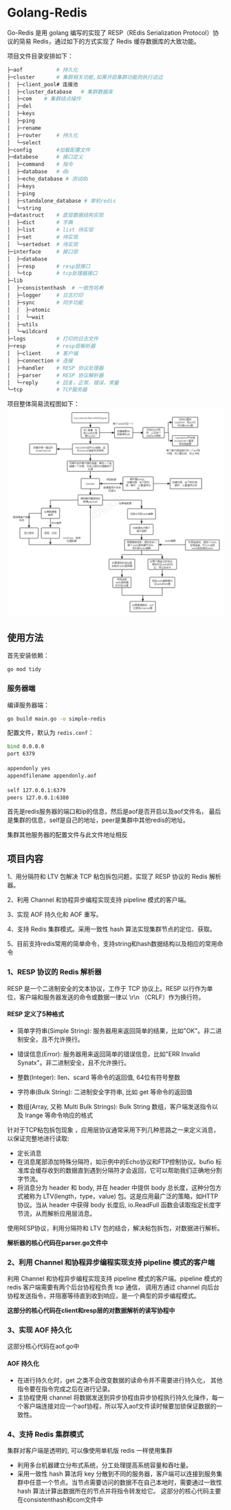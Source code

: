 # Golang-Redis


Go-Redis 是用 golang 编写的实现了 RESP（REdis Serialization Protocol）协议的简易 Redis，通过如下的方式实现了 Redis 缓存数据库的大致功能。

项目文件目录安排如下：

``` bash
├─aof           # 持久化
├─cluster       # 集群相关功能,如果开启集群功能则执行这边
│  ├─client_pool# 连接池
│  ├─cluster_database	# 集群数据库
│  ├─com	# 集群结点操作
│  ├─del
│  ├─keys	
│  ├─ping
│  ├─rename	
│  ├─router     # 持久化
│  └─select
├─config        #加载配置文件
├─databese      # 接口定义
│  ├─command    # 指令
│  ├─database   # db
│  ├─echo_database # 测试db
│  ├─keys    
│  ├─ping   
│  ├─standalone_database # 单机redis
│  └─string
├─datastruct	# 底层数据结构实现
│  ├─dict       # 字典
│  ├─list       # list 待实现
│  ├─set        # 待实现
│  └─sertedset  # 待实现
├─interface     # 接口层
│  ├─database   
│  ├─resp       # resp层接口
│  └─tcp        # tcp处理器接口
├─lib           
│  ├─consistenthash  # 一致性哈希
│  ├─logger     # 日志打印
│  ├─sync	    # 同步功能
│  │  ├─atomic  
│  │  └─wait
│  ├─utils	    
│  └─wildcard
├─logs          # 打印的日志文件
├─resp          # resp层解析器
│  ├─client     # 客户端
│  ├─connection # 连接
│  ├─handler    # RESP 协议处理器
│  ├─parser		# RESP 协议解析器
│  └─reply      # 回复，正常，错误，常量
└─tcp	        # TCP服务器
```
项目整体简易流程图如下：
![go-redis.png](go-redis.png)
## 使用方法

首先安装依赖：

``` bash
go mod tidy
```

### 服务器端

编译服务器端：

``` bash
go build main.go -o simple-redis
```

配置文件，默认为 `redis.conf`：
``` bash
bind 0.0.0.0
port 6379

appendonly yes
appendfilename appendonly.aof

self 127.0.0.1:6379
peers 127.0.0.1:6380
```
首先是redis服务器的端口和ip的信息，然后是aof是否开启以及aof文件名，
最后是集群的信息，self是自己的地址，peer是集群中其他redis的地址。

集群其他服务器的配置文件与此文件地址相反

## 项目内容

1、用分隔符和 LTV 包解决 TCP 粘包拆包问题，实现了 RESP 协议的 Redis 解析器。

2、利用 Channel 和协程异步编程实现支持 pipeline 模式的客户端。

3、实现 AOF 持久化和 AOF 重写。

4、支持 Redis 集群模式。采用一致性 hash 算法实现集群节点的定位、获取。

5、目前支持redis常用的简单命令，支持string和hash数据结构以及相应的常用命令

###  1、RESP 协议的 Redis 解析器
RESP 是一个二进制安全的文本协议，工作于 TCP 协议上。RESP 以行作为单位，客户端和服务器发送的命令或数据一律以 \r\n （CRLF）作为换行符。

#### RESP 定义了5种格式
- 简单字符串(Simple String): 服务器用来返回简单的结果，比如"OK"。非二进制安全，且不允许换行。

- 错误信息(Error): 服务器用来返回简单的错误信息，比如"ERR Invalid Synatx"。非二进制安全，且不允许换行。

- 整数(Integer): llen、scard 等命令的返回值, 64位有符号整数

- 字符串(Bulk String): 二进制安全字符串, 比如 get 等命令的返回值

- 数组(Array, 又称 Multi Bulk Strings): Bulk String 数组，客户端发送指令以及 lrange 等命令响应的格式

针对于TCP粘包拆包现象 ，应用层协议通常采用下列几种思路之一来定义消息，以保证完整地进行读取:
- 定长消息
- 在消息尾部添加特殊分隔符，如示例中的Echo协议和FTP控制协议。bufio 标准库会缓存收到的数据直到遇到分隔符才会返回，它可以帮助我们正确地分割字节流。
- 将消息分为 header 和 body, 并在 header 中提供 body 总长度，这种分包方式被称为 LTV(length，type，value) 包。这是应用最广泛的策略，如HTTP协议。当从 header 中获得 body 长度后, io.ReadFull 函数会读取指定长度字节流，从而解析应用层消息。

使用RESP协议，利用分隔符和 LTV 包的结合，解决粘包拆包，对数据进行解析。

**解析器的核心代码在parser.go文件中**

###  2、利用 Channel 和协程异步编程实现支持 pipeline 模式的客户端

利用 Channel 和协程异步编程实现支持 pipeline 模式的客户端。pipeline 模式的 redis 客户端需要有两个后台协程程负责 tcp 通信，
调用方通过 channel 向后台协程发送指令，并阻塞等待直到收到响应，是一个典型的异步编程模式。

**这部分的核心代码在client和resp层的对数据解析的读写协程中**

### 3、实现 AOF 持久化
这部分核心代码在aof.go中
#### AOF 持久化
- 在进行持久化时，get 之类不会改变数据的读命令并不需要进行持久化， 其他指令要在指令完成之后在进行记录。
- 主协程使用 channel 将数据发送到异步协程由异步协程执行持久化操作，每一个客户端连接对应一个aof协程，所以写入aof文件读时候要加锁保证数据的一致性。

[//]: # (#### AOF 重写)

[//]: # (- 暂停AOF写入 -> 更改状态为重写中 -> 准备重写 -> 恢复AOF写入)

[//]: # (- 重写协程读取 AOF 文件中的前一部分（重写开始前的数据，不包括读写过程中写入的数据）并重写到临时文件（tmp.aof）中)

[//]: # (- 暂停AOF写入 -> 将重写过程中产生的新数据写入tmp.aof -> 使用临时文件tmp.aof覆盖AOF文件（使用文件系统的mv命令保证安全 -> 恢复AOF写入)

### 4、支持 Redis 集群模式
集群对客户端是透明的, 可以像使用单机版 redis 一样使用集群

- 利用多台机器建立分布式系统，分工处理提高系统容量和吞吐量。
- 采用一致性 hash 算法将 key 分散到不同的服务器，客户端可以连接到服务集群中任意一个节点。当节点需要访问的数据不在自己本地时，需要通过一致性 hash 算法计算出数据所在的节点并将指令转发给它。
这部分的核心代码主要在consistenthash和com文件中
